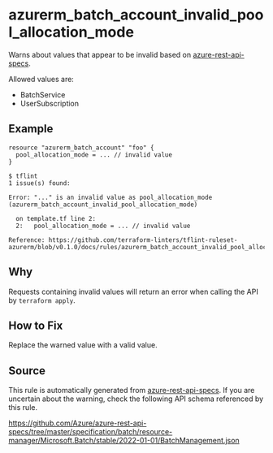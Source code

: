 <!--- This file generated by `tools/apispec-rule-gen/main.go`. DO NOT EDIT --->

# azurerm_batch_account_invalid_pool_allocation_mode

Warns about values that appear to be invalid based on [azure-rest-api-specs](https://github.com/Azure/azure-rest-api-specs).

Allowed values are:
- BatchService
- UserSubscription

## Example

```hcl
resource "azurerm_batch_account" "foo" {
  pool_allocation_mode = ... // invalid value
}
```

```
$ tflint
1 issue(s) found:

Error: "..." is an invalid value as pool_allocation_mode (azurerm_batch_account_invalid_pool_allocation_mode)

  on template.tf line 2:
  2:   pool_allocation_mode = ... // invalid value

Reference: https://github.com/terraform-linters/tflint-ruleset-azurerm/blob/v0.1.0/docs/rules/azurerm_batch_account_invalid_pool_allocation_mode.md

```

## Why

Requests containing invalid values will return an error when calling the API by `terraform apply`.

## How to Fix

Replace the warned value with a valid value.

## Source

This rule is automatically generated from [azure-rest-api-specs](https://github.com/Azure/azure-rest-api-specs). If you are uncertain about the warning, check the following API schema referenced by this rule.

https://github.com/Azure/azure-rest-api-specs/tree/master/specification/batch/resource-manager/Microsoft.Batch/stable/2022-01-01/BatchManagement.json
